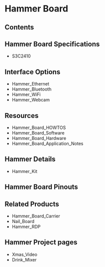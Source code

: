 # Hammer Board
## Contents
## Hammer Board Specifications
* S3C2410
## Interface Options
* Hammer_Ethernet
* Hammer_Bluetooth
* Hammer_WiFi
* Hammer_Webcam
## Resources
* Hammer_Board_HOWTOS
* Hammer_Board_Software
* Hammer_Board_Hardware
* Hammer_Board_Application_Notes
## Hammer Details
* Hammer_Kit
## Hammer Board Pinouts
## Related Products
* Hammer_Board_Carrier
* Nail_Board
* Hammer_RDP
## Hammer Project pages
* Xmas_Video
* Drink_Mixer
